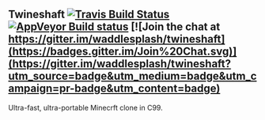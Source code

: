 Twineshaft [![Travis Build Status](https://travis-ci.org/waddlesplash/twineshaft.svg?branch=master)](https://travis-ci.org/waddlesplash/twineshaft) [![AppVeyor Build status](https://ci.appveyor.com/api/projects/status/qepb8q3jv8nsnn2u?svg=true)](https://ci.appveyor.com/project/waddlesplash/twineshaft) [![Join the chat at https://gitter.im/waddlesplash/twineshaft](https://badges.gitter.im/Join%20Chat.svg)](https://gitter.im/waddlesplash/twineshaft?utm_source=badge&utm_medium=badge&utm_campaign=pr-badge&utm_content=badge)
-----------------------------------------------------------------
Ultra-fast, ultra-portable Minecrft clone in C99.
